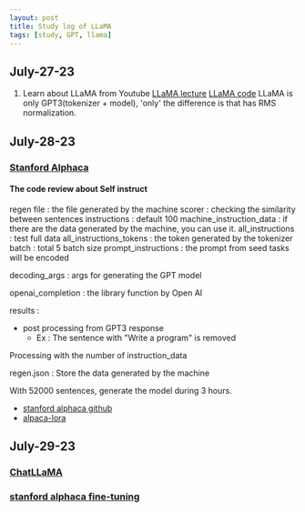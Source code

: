 ```yaml
---
layout: post
title: Study log of LLaMA
tags: [study, GPT, llama]
---
```


## July-27-23
1. Learn about LLaMA from Youtube
[LLaMA lecture](https://www.youtube.com/watch?v=jvYpv9VJBOA)
[LLaMA code](https://github.com/facebookresearch/llama/tree/main/llama)
LLaMA is only GPT3(tokenizer + model), 'only' the difference is that has RMS normalization. 

## July-28-23
### [Stanford Alphaca](https://www.youtube.com/watch?v=dLo4QkEq-Hg)

#### The code review about Self instruct

regen file : the file generated by the machine
scorer : checking the similarity between sentences
instructions : default 100
machine_instruction_data : if there are the data generated by the machine, you can use it.
all_instructions : test full data
    all_instructions_tokens : the token generated by the tokenizer
batch : total 5 batch size 
prompt_instructions : the prompt from seed tasks will be encoded

decoding_args : args for generating the GPT model

openai_completion : the library function by Open AI

results : 
- post processing from GPT3 response
    - Ex : The sentence with "Write a program" is removed

Processing with the number of instruction_data 

regen.json : Store the data generated by the machine

With 52000 sentences, generate the model during 3 hours.

* [stanford alphaca github](https://github.com/tatsu-lab/stanford_alpaca)
* [alpaca-lora](https://github.com/tloen/alpaca-lora)


## July-29-23
### [ChatLLaMA](https://www.youtube.com/watch?v=T1XadeiKl1M)
### [stanford alphaca fine-tuning](https://www.youtube.com/watch?v=u2tQYgrLouo)
